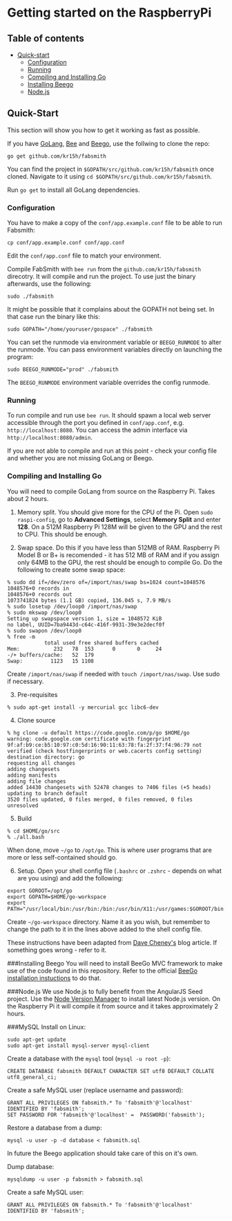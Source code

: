 # Getting started on the RaspberryPi

## Table of contents
- [Quick-start](#quick-start)
  - [Configuration](#configuration)
  - [Running](#running)
  - [Compiling and Installing Go](#compiling-and-installing-go)
  - [Installing Beego](#installing-beego)
  - [Node.js](#nodejs)

## Quick-Start
This section will show you how to get it working as fast as possible. 

If you have [GoLang](https://golang.org), [Bee](https://github.com/beego/bee) and [Beego](http://beego.me), use the follwing to clone the repo:  
```
go get github.com/kr15h/fabsmith
```

You can find the project in `$GOPATH/src/github.com/kr15h/fabsmith` once cloned. Navigate to it using `cd $GOPATH/src/github.com/kr15h/fabsmith`.

Run `go get` to install all GoLang dependencies.

### Configuration
You have to make a copy of the `conf/app.example.conf` file to be able to run Fabsmith:  
```
cp conf/app.example.conf conf/app.conf
```

Edit the `conf/app.conf` file to match your environment.

Compile FabSmith with `bee run` from the `github.com/kr15h/fabsmith` direcotry. It will compile and run the project. To use just the binary afterwards, use the following:  
```
sudo ./fabsmith
```

It might be possible that it complains about the GOPATH not being set. In that case run the binary like this:
```
sudo GOPATH="/home/youruser/gospace" ./fabsmith
```

You can set the runmode via environment variable or `BEEGO_RUNMODE` to alter the runmode. You can pass environment variables directly on launching the program:  
```
sudo BEEGO_RUNMODE="prod" ./fabsmith
```

The `BEEGO_RUNMODE` environment variable overrides the config runmode.

### Running
To run compile and run use `bee run`. It should spawn a local web server accessible through the port you defined in `conf/app.conf`, e.g. `http://localhost:8080`. You can access the admin interface via `http://localhost:8080/admin`.

If you are not able to compile and run at this point - check your config file and whether you are not missing GoLang or Beego.

### Compiling and Installing Go
You will need to compile GoLang from source on the Raspberry Pi. Takes about 2 hours. 

 1. Memory split. You should give more for the CPU of the Pi. Open `sudo raspi-config`, go to **Advanced Settings**, select **Memory Split** and enter **128**. On a 512M Raspberry Pi 128M will be given to the GPU and the rest to CPU. This should be enough.
 
 2. Swap space. Do this if you have less than 512MB of RAM. Raspberry Pi Model B or B+ is recomended - it has 512 MB of RAM and if you assign only 64MB to the GPU, the rest should be enough to compile Go. Do the following to create some swap space:  
 ```
 % sudo dd if=/dev/zero of=/import/nas/swap bs=1024 count=1048576
1048576+0 records in
1048576+0 records out
1073741824 bytes (1.1 GB) copied, 136.045 s, 7.9 MB/s
% sudo losetup /dev/loop0 /import/nas/swap
% sudo mkswap /dev/loop0
Setting up swapspace version 1, size = 1048572 KiB
no label, UUID=7ba9443d-c64c-416f-9931-39e3e2decf0f
% sudo swapon /dev/loop0
% free -m
             total used free shared buffers cached
Mem:           232   78  153      0       0     24
-/+ buffers/cache:   52  179
Swap:         1123   15 1108
 ```  
 Create `/import/nas/swap` if needed with `touch /import/nas/swap`. Use sudo if necessary.
 
 3. Pre-requisites  
 ```
 % sudo apt-get install -y mercurial gcc libc6-dev
 ```
 
 4. Clone source  
 ```
 % hg clone -u default https://code.google.com/p/go $HOME/go
warning: code.google.com certificate with fingerprint 9f:af:b9:ce:b5:10:97:c0:5d:16:90:11:63:78:fa:2f:37:f4:96:79 not verified (check hostfingerprints or web.cacerts config setting)
destination directory: go
requesting all changes
adding changesets
adding manifests
adding file changes
added 14430 changesets with 52478 changes to 7406 files (+5 heads)
updating to branch default
3520 files updated, 0 files merged, 0 files removed, 0 files unresolved
 ```
 
 5. Build
 ```
 % cd $HOME/go/src
% ./all.bash
 ```
 When done, move `~/go` to `/opt/go`. This is where user programs that are more or less self-contained should go.
 
 6. Setup. Open your shell config file (`.bashrc` or `.zshrc` - depends on what are you using) and add the following:  
 ```
 export GOROOT=/opt/go
export GOPATH=$HOME/go-workspace
export PATH="/usr/local/bin:/usr/bin:/bin:/usr/bin/X11:/usr/games:$GOROOT/bin:$GOPATH/bin"
 ```
 Create `~/go-workspace` directory. Name it as you wish, but remember to change the path to it in the lines above added to the shell config file.
 
These instructions have been adapted from [Dave Cheney's](http://dave.cheney.net/2012/09/25/installing-go-on-the-raspberry-pi) blog article. If something goes wrong - refer to it.

###Installing Beego
You will need to install BeeGo MVC framework to make use of the code found in this repository. Refer to the official [BeeGo installation instuctions](http://beego.me/quickstart) to do that.

###Node.js
We use Node.js to fully benefit from the AngularJS Seed project. Use the [Node Version Manager](https://github.com/creationix/nvm) to install latest Node.js version. On the Raspberry Pi it will compile it from source and it takes approximately 2 hours.

###MySQL
Install on Linux:  
```
sudo apt-get update
sudo apt-get install mysql-server mysql-client
```

Create a database with the `mysql` tool (`mysql -u root -p`):
```
CREATE DATABASE fabsmith DEFAULT CHARACTER SET utf8 DEFAULT COLLATE utf8_general_ci;
```

Create a safe MySQL user (replace username and password): 
```
GRANT ALL PRIVILEGES ON fabsmith.* To 'fabsmith'@'localhost' IDENTIFIED BY 'fabsmith';
SET PASSWORD FOR 'fabsmith'@'localhost' =  PASSWORD('fabsmith');
```

Restore a database from a dump:
```
mysql -u user -p -d database < fabsmith.sql
```

In future the Beego application should take care of this on it's own.

Dump database:
```
mysqldump -u user -p fabsmith > fabsmith.sql
```

Create a safe MySQL user: 
```
GRANT ALL PRIVILEGES ON fabsmith.* To 'fabsmith'@'localhost' IDENTIFIED BY 'fabsmith';
```
